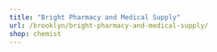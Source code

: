 ```yaml
---
title: "Bright Pharmacy and Medical Supply"
url: /brooklyn/bright-pharmacy-and-medical-supply/
shop: chemist
---
```


